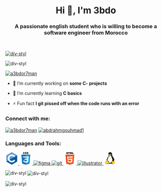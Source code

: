<h1 align="center">Hi 👋, I'm 3bdo</h1>
<h3 align="center">A passionate english student who is willing to become a software engineer from Morocco</h3>

<img scr="https://miro.medium.com/v2/resize:fit:800/1*esUaKQ_UivmSUOudoEFHMQ.gif">

<p align="left"> <a href="https://github.com/ryo-ma/github-profile-trophy"><img src="https://github-profile-trophy.vercel.app/?username=div-styl" alt="div-styl" /></a> </p>
<p align="left"> <img src="https://komarev.com/ghpvc/?username=div-styl&label=Profile%20views&color=0e75b6&style=flat" alt="div-styl" /> </p>
<p align="left"> <a href="https://twitter.com/a3bdor7man" target="blank"><img src="https://img.shields.io/twitter/follow/a3bdor7man?logo=twitter&style=for-the-badge" alt="a3bdor7man" /></a> </p>

- 🔭 I’m currently working on **some C- projects**

- 🌱 I’m currently learning **C basics**

- ⚡ Fun fact **I git pissed off when the code runs with an error**

<h3 align="left">Connect with me:</h3>
<p align="left">
<a href="https://twitter.com/a3bdor7man" target="blank"><img align="center" src="https://raw.githubusercontent.com/rahuldkjain/github-profile-readme-generator/master/src/images/icons/Social/twitter.svg" alt="a3bdor7man" height="30" width="40" /></a>
<a href="https://www.behance.net/abdrahmgouhmad1" target="blank"><img align="center" src="https://raw.githubusercontent.com/rahuldkjain/github-profile-readme-generator/master/src/images/icons/Social/behance.svg" alt="abdrahmgouhmad1" height="30" width="40" /></a>
</p>

<h3 align="left">Languages and Tools:</h3>
<p align="left"> <a href="https://www.cprogramming.com/" target="_blank" rel="noreferrer"> <img src="https://raw.githubusercontent.com/devicons/devicon/master/icons/c/c-original.svg" alt="c" width="40" height="40"/> </a> <a href="https://www.w3schools.com/css/" target="_blank" rel="noreferrer"> <img src="https://raw.githubusercontent.com/devicons/devicon/master/icons/css3/css3-original-wordmark.svg" alt="css3" width="40" height="40"/> </a> <a href="https://www.figma.com/" target="_blank" rel="noreferrer"> <img src="https://www.vectorlogo.zone/logos/figma/figma-icon.svg" alt="figma" width="40" height="40"/> </a> <a href="https://git-scm.com/" target="_blank" rel="noreferrer"> <img src="https://www.vectorlogo.zone/logos/git-scm/git-scm-icon.svg" alt="git" width="40" height="40"/> </a> <a href="https://www.w3.org/html/" target="_blank" rel="noreferrer"> <img src="https://raw.githubusercontent.com/devicons/devicon/master/icons/html5/html5-original-wordmark.svg" alt="html5" width="40" height="40"/> </a> <a href="https://www.adobe.com/in/products/illustrator.html" target="_blank" rel="noreferrer"> <img src="https://www.vectorlogo.zone/logos/adobe_illustrator/adobe_illustrator-icon.svg" alt="illustrator" width="40" height="40"/> </a> <a href="https://www.linux.org/" target="_blank" rel="noreferrer"> <img src="https://raw.githubusercontent.com/devicons/devicon/master/icons/linux/linux-original.svg" alt="linux" width="40" height="40"/> </a> </p>

<p><img align="left" src="https://github-readme-stats.vercel.app/api/top-langs?username=div-styl&show_icons=true&locale=en&layout=compact" alt="div-styl" /></p>

<p>&nbsp;<img align="center" src="https://github-readme-stats.vercel.app/api?username=div-styl&show_icons=true&locale=en" alt="div-styl" /></p>

<p><img align="center" src="https://github-readme-streak-stats.herokuapp.com/?user=div-styl&" alt="div-styl" /></p>
